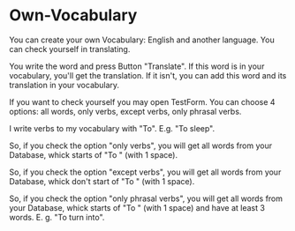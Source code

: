 # Own-Vocabulary
You can create your own Vocabulary: English and another language. You can check yourself in translating.

You write the word and press Button "Translate". If this word is in your vocabulary, you'll get
the translation. If it isn't, you can add this word and its translation in your vocabulary.

If you want to check yourself you may open TestForm.
You can choose 4 options: all words, only verbs, except verbs, only phrasal verbs.

I write verbs to my vocabulary with "To". E.g. "To sleep".

So, if you check the option "only verbs", you will get all words from your Database,
whick starts of "To " (with 1 space).

So, if you check the option "except verbs", you will get all words from your Database,
whick don't start of "To " (with 1 space).

So, if you check the option "only phrasal verbs", you will get all words from your Database,
whick starts of "To " (with 1 space) and have at least 3 words. E. g. "To turn into".
